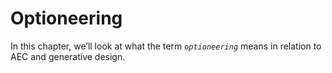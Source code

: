 # Optioneering

In this chapter, we’ll look at what the term *`optioneering`* means in relation to AEC and generative design.


